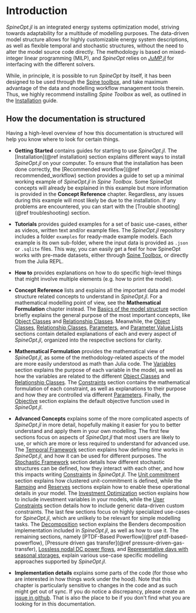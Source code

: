 # Introduction

*SpineOpt.jl* is an integrated energy systems optimization model, striving towards adaptability for a multitude of modelling purposes.
The data-driven model structure allows for highly customizable energy system descriptions, as well as flexible
temporal and stochastic structures, without the need to alter the model source code directly.
The methodology is based on mixed-integer linear programming (MILP), and *SpineOpt* relies on
[*JuMP.jl*](https://github.com/JuliaOpt/JuMP.jl) for interfacing with the different solvers.

While, in principle, it is possible to run *SpineOpt* by itself, it has been designed to be used through the
[Spine toolbox](https://github.com/spine-tools/Spine-Toolbox), and take maximum advantage of the data and modelling
workflow management tools therein.
Thus, we highly recommend installing *Spine Toolbox* as well, as outlined in the [Installation](@ref) guide.

## How the documentation is structured

Having a high-level overview of how this documentation is structured will help you know where to look for certain things.

- **Getting Started**
  contains guides for starting to use *SpineOpt.jl*.
  The [Installation](@ref installation) section explains different ways to install *SpineOpt.jl* on your computer. To ensure that the installation has been done correctly, the [Recommended workflow](@ref recommended_workflow)
  section provides a guide to set up a minimal working example of *SpineOpt.jl* in *Spine Toolbox*. Some SpineOpt concepts will already be explained in this example but more information is provided in the **Concept Reference** chapter. Regardless, any issues during this example will most likely be due to the installation. If any problems are encountered, you can start with the [Trouble shooting](@ref troubleshooting) section.

- **Tutorials**
  provides guided examples for a set of basic use-cases, either as videos, written text and/or example files.
  The *SpineOpt.jl* repository includes a folder `examples` for ready-made example models.
  Each example is its own sub-folder, where the input data is provided as `.json` or `.sqlite` files.
  This way, you can easily get a feel for how SpineOpt works with pre-made datasets,
  either through [Spine Toolbox](https://github.com/Spine-project/Spine-Toolbox), or directly from the Julia REPL.

- **How to**
  provides explanations on how to do specific high-level things that might involve multiple elements
  (e.g. how to print the model).

- **Concept Reference**
  lists and explains all the important data and model structure related concepts to understand in *SpineOpt.jl*.
  For a mathematical modelling point of view, see the **Mathematical Formulation**
  chapter instead. The [Basics of the model structure](@ref) section briefly explains the general purpose of the most
  important concepts, like [Object Classes](@ref) and [Relationship Classes](@ref).
  Meanwhile, the [Object Classes](@ref), [Relationship Classes](@ref), [Parameters](@ref),
  and [Parameter Value Lists](@ref) sections contain detailed explanations of each and every aspect of *SpineOpt.jl*,
  organized into the respective sections for clarity.

- **Mathematical Formulation**
  provides the mathematical view of *SpineOpt.jl*, as some of the
  methodology-related aspects of the model are more easily understood as math than Julia code. The [Variables](@ref)
  section explains the purpose of each variable in the model, as well as how the variables are related to the different
  [Object Classes](@ref) and [Relationship Classes](@ref). The [Constraints](@ref) section contains the mathematical
  formulation of each constraint, as well as explanations to their purpose and how they are controlled via different
  [Parameters](@ref). Finally, the [Objective](@ref) section explains the default objective function used in
  *SpineOpt.jl*.

- **Advanced Concepts**
  explains some of the more complicated aspects of *SpineOpt.jl* in more detail,
  hopefully making it easier for you to better understand and apply them in your own modelling.
  The first few sections focus on aspects of *SpineOpt.jl* that most users are likely to use,
  or which are more or less required to understand for advanced use.
  The [Temporal Framework](@ref) section explains how defining *time* works in *SpineOpt.jl*, and how it can be used
  for different purposes. The [Stochastic Framework](@ref) section details how different stochastic structures can be
  defined, how they interact with each other, and how this impacts writing [Constraints](@ref) in *SpineOpt.jl*.
  The [Unit commitment](@ref) section explains how clustered unit-commitment is defined,
  while the [Ramping](@ref) and [Reserves](@ref) sections explain how to enable these operational details in your model.
  The [Investment Optimization](@ref) section explains how to include investment variables in your models,
  while the [User Constraints](@ref) section details how to include generic data-driven custom constraints.
  The last few sections focus on highly specialized use-cases for *SpineOpt.jl*,
  which are unlikely to be relevant for simple modelling tasks.
  The [Decomposition](@ref) section explains the Benders decomposition implementation included in *SpineOpt.jl*,
  as well as how to use it.
  The remaining sections, namely [PTDF-Based Powerflow](@ref ptdf-based-powerflow),
  [Pressure driven gas transfer](@ref pressure-driven-gas-transfer), [Lossless nodal DC power flows](@ref),
  and [Representative days with seasonal storages](@ref),
  explain various use-case specific modelling approaches supported by *SpineOpt.jl*.

- **Implementation details**
  explains some parts of the code (for those who are interested in how things work under the hood).
  Note that this chapter is particularly sensitive to changes in the code and as such might get out of sync.
  If you do notice a discrepancy, please create an [issue in github](https://github.com/spine-tools/SpineOpt.jl/issues).
  That is also the place to be if you don't find what you are looking for in this documentation.